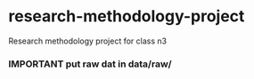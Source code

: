 # research-methodology-project
Research methodology project for class n3

### IMPORTANT put raw dat in data/raw/
